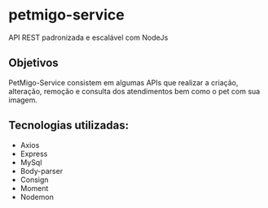 # petmigo-service

API REST padronizada e escalável com NodeJs

## Objetivos

PetMigo-Service consistem em algumas APIs que realizar a criação, alteração, remoção e consulta dos atendimentos bem como o pet com sua imagem.

## Tecnologias utilizadas:

* Axios
* Express
* MySql
* Body-parser
* Consign
* Moment
* Nodemon
